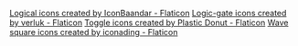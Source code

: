 <a href="https://www.flaticon.com/free-icons/logical" title="logical icons">Logical icons created by IconBaandar - Flaticon</a>
<a href="https://www.flaticon.com/free-icons/logic-gate" title="logic-gate icons">Logic-gate icons created by verluk - Flaticon</a>
<a href="https://www.flaticon.com/free-icons/toggle" title="toggle icons">Toggle icons created by Plastic Donut - Flaticon</a>
<a href="https://www.flaticon.com/free-icons/wave-square" title="wave square icons">Wave square icons created by iconading - Flaticon</a>
